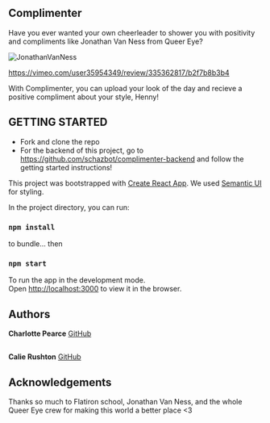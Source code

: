 ## Complimenter
Have you ever wanted your own cheerleader to shower you with positivity and compliments like Jonathan Van Ness from Queer Eye?

![JonathanVanNess](https://media.giphy.com/media/KAkkxmIwm5IKVElNnI/200w_d.gif)


https://vimeo.com/user35954349/review/335362817/b2f7b8b3b4

With Complimenter, you can upload your look of the day and recieve a positive compliment about your style, Henny!

## GETTING STARTED
* Fork and clone the repo
* For the backend of this project, go to https://github.com/schazbot/complimenter-backend and follow the getting started instructions!

This project was bootstrapped with [Create React App](https://github.com/facebook/create-react-app).
We used [Semantic UI](https://react.semantic-ui.com/) for styling.

In the project directory, you can run:

### `npm install` 
to bundle... 
then

### `npm start` 
To run the app in the development mode.<br>
Open [http://localhost:3000](http://localhost:3000) to view it in the browser.

## Authors 
**Charlotte Pearce** [GitHub](https://github.com/schazbot)
##
**Calie Rushton** [GitHub](https://github.com/CalieR)


## Acknowledgements
Thanks so much to Flatiron school, Jonathan Van Ness, and the whole Queer Eye crew for making this world a better place <3
